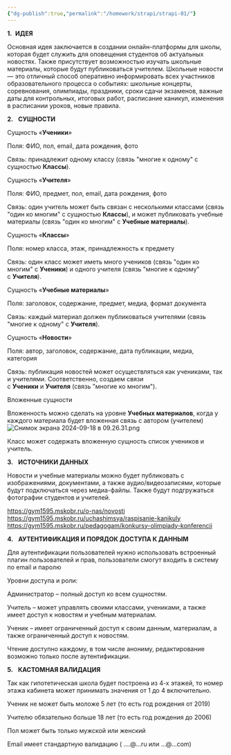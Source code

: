 ```yaml
---
{"dg-publish":true,"permalink":"/homework/strapi/strapi-01/"}
---
```


**1.**  **ИДЕЯ**

Основная идея заключается в создании онлайн-платформы для школы, которая будет служить для оповещения студентов об актуальных новостях. Также присутствует возможностью изучать школьные материалы, которые будут публиковаться учителем. Школьные новости — это отличный способ оперативно информировать всех участников образовательного процесса о событиях: школьные концерты, соревнования, олимпиады, праздники, сроки сдачи экзаменов, важные даты для контрольных, итоговых работ, расписание каникул, изменения в расписании уроков, новые правила.

**2.**   **СУЩНОСТИ**

Сущность «**Ученики**»

Поля: ФИО, пол, email, дата рождения, фото

Связь: принадлежит одному классу (связь "многие к одному" с сущностью **Классы**).

Сущность «**Учителя**»

Поля: ФИО, предмет, пол, email, дата рождения, фото

Связь: один учитель может быть связан с несколькими классами (связь "один ко многим" с сущностью **Классы**), и может публиковать учебные материалы (связь "один ко многим" с **Учебные материалы**).

Сущность «**Классы**»

Поля: номер класса, этаж, принадлежность к предмету

Связь: один класс может иметь много учеников (связь "один ко многим" с **Ученики**) и одного учителя (связь "многие к одному" с **Учителя**).

Сущность «**Учебные материалы**»

Поля: заголовок, содержание, предмет, медиа, формат документа

Связь: каждый материал должен публиковаться учителями (связь "многие к одному" с **Учителя**).

Сущность «**Новости**»

Поля: автор, заголовок, содержание, дата публикации, медиа, категория

Связь: публикация новостей может осуществляться как учениками, так и учителями. Соответственно, создаем связи с **Ученики** и **Учителя** (связь "многие ко многим").

Вложенные сущности

Вложенность можно сделать на уровне **Учебных материалов**, когда у каждого материала будет вложенная связь с автором (учителем)
![Снимок экрана 2024-09-18 в 09.26.31.png](/img/user/%D0%A1%D0%BD%D0%B8%D0%BC%D0%BE%D0%BA%20%D1%8D%D0%BA%D1%80%D0%B0%D0%BD%D0%B0%202024-09-18%20%D0%B2%2009.26.31.png)

Класс может содержать вложенную сущность список учеников и учитель.

**3.**   **ИСТОЧНИКИ ДАННЫХ**

Новости и учебные материалы можно будет публиковать с изображениями, документами, а также аудио/видеозаписями, которые будут подключаться через медиа-файлы. Также будут подгружаться фотографии студентов и учителей.

https://gym1595.mskobr.ru/o-nas/novosti
https://gym1595.mskobr.ru/uchashimsya/raspisanie-kanikuly
https://gym1595.mskobr.ru/pedagogam/konkursy-olimpiady-konferencii

**4.**   **АУТЕНТИФИКАЦИЯ И ПОРЯДОК ДОСТУПА К ДАННЫМ**

Для аутентификации пользователей нужно использовать встроенный плагин пользователей и прав, пользователи смогут входить в систему по email и паролю

Уровни доступа и роли:

Администратор – полный доступ ко всем сущностям.

Учитель – может управлять своими классами, учениками, а также имеет доступ к новостям и учебным материалам.

Ученик – имеет ограниченный доступ к своим данным, материалам, а также ограниченный доступ к новостям.

Чтение доступно каждому, в том числе анониму, редактирование возможно только после аутентификации.

**5.**   **КАСТОМНАЯ ВАЛИДАЦИЯ**

Так как гипотетическая школа будет построена из 4-х этажей, то номер этажа кабинета может принимать значения от 1 до 4 включительно.

Ученик не может быть моложе 5 лет (то есть год рождения от 2019)

Учителю обязательно больше 18 лет (то есть год рождения до 2006)

Пол может быть только мужской или женский

Email имеет стандартную валидацию ( ….@...ru или …@...com)